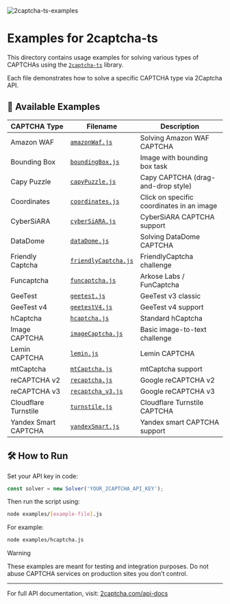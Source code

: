 ![2captcha-ts-examples](https://github.com/user-attachments/assets/0f254c08-7783-41e3-a3eb-4477c7b3c9ca)

# Examples for 2captcha-ts

This directory contains usage examples for solving various types of CAPTCHAs using the [`2captcha-ts`](https://github.com/dzmitry-duboyski/2captcha-ts) library.

Each file demonstrates how to solve a specific CAPTCHA type via 2Captcha API.

## 📂 Available Examples

| CAPTCHA Type         | Filename             | Description                                   |
|----------------------|----------------------|-----------------------------------------------|
| Amazon WAF           | [`amazonWaf.js`](./amazonWaf.js)       | Solving Amazon WAF CAPTCHA                    |
| Bounding Box         | [`boundingBox.js`](./boundingBox.js)     | Image with bounding box task                  |
| Capy Puzzle          | [`capyPuzzle.js`](./capyPuzzle.js)     | Capy CAPTCHA (drag-and-drop style)            |
| Coordinates          | [`coordinates.js`](./coordinates.js)     | Click on specific coordinates in an image     |
| CyberSiARA           | [`cyberSiARA.js`](./cyberSiARA.js)      | CyberSiARA CAPTCHA support                    |
| DataDome             | [`dataDome.js`](./dataDome.js)        | Solving DataDome CAPTCHA                      |
| Friendly Captcha     | [`friendlyCaptcha.js`](./friendlyCaptcha.js) | FriendlyCaptcha challenge                     |
| Funcaptcha           | [`funcaptcha.js`](./funcaptcha.js)      | Arkose Labs / FunCaptcha                      |
| GeeTest              | [`geetest.js`](./geetest.js)         | GeeTest v3 classic                            |
| GeeTest v4           | [`geetestV4.js`](./geetestV4.js)       | GeeTest v4 support                            |
| hCaptcha             | [`hcaptcha.js`](./hcaptcha.js)        | Standard hCaptcha                             |
| Image CAPTCHA        | [`imageCaptcha.js`](./imageCaptcha.js)    | Basic image-to-text challenge                 |
| Lemin CAPTCHA        | [`lemin.js`](./lemin.js)           | Lemin CAPTCHA                                 |
| mtCaptcha            | [`mtCaptcha.js`](./mtCaptcha.js)       | mtCaptcha support                             |
| reCAPTCHA v2         | [`recaptcha.js`](./recaptcha.js)       | Google reCAPTCHA v2                           |
| reCAPTCHA v3         | [`recaptcha_v3.js`](./recaptcha_v3.js)    | Google reCAPTCHA v3                           |
| Cloudflare Turnstile | [`turnstile.js`](./turnstile.js)       | Cloudflare Turnstile CAPTCHA                  |
| Yandex Smart CAPTCHA | [`yandexSmart.js`](./yandexSmart.js)     | Yandex smart CAPTCHA support                  |

## 🛠 How to Run

Set your API key in code:

```ts
const solver = new Solver('YOUR_2CAPTCHA_API_KEY');
```

Then run the script using:

```bash
node examples/[example-file].js
```

For example:

```bash
node examples/hcaptcha.js
```

> [!WARNING]  
> These examples are meant for testing and integration purposes. Do not abuse CAPTCHA services on production sites you don’t control.

---

For full API documentation, visit: [2captcha.com/api-docs](https://2captcha.com/api-docs)
